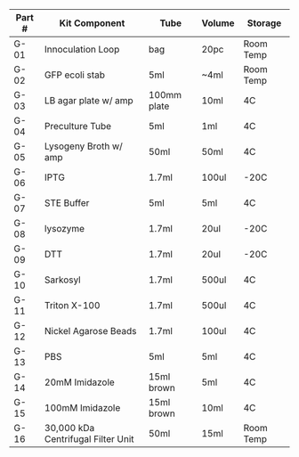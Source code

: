 |Part #                             |Kit Component|Tube |Volume   |Storage|
|-----------------------------------|-------------|-----|---------|-------|
|G-01                               |Innoculation Loop|bag  |20pc     |Room Temp|
|G-02                               |GFP ecoli stab|5ml  |~4ml     |Room Temp|
|G-03                               |LB agar plate w/ amp|100mm plate|10ml     |4C     |
|G-04                               |Preculture Tube|5ml  |1ml      |4C     |
|G-05                               |Lysogeny Broth w/ amp|50ml |50ml     |4C     |
|G-06                               |IPTG         |1.7ml|100ul    |-20C   |
|G-07                               |STE Buffer   |5ml  |5ml      |4C     |
|G-08                               |lysozyme     |1.7ml|20ul     |-20C   |
|G-09                               |DTT          |1.7ml|20ul     |-20C   |
|G-10                               |Sarkosyl     |1.7ml|500ul    |4C     |
|G-11                               |Triton X-100 |1.7ml|500ul    |4C     |
|G-12                               |Nickel Agarose Beads |1.7ml|100ul    |4C     |
|G-13                               |PBS          |5ml  |5ml      |4C     |
|G-14                               |20mM Imidazole|15ml brown|5ml      |4C     |
|G-15                               |100mM Imidazole|15ml brown|10ml     |4C     |
|G-16                               |30,000 kDa Centrifugal Filter Unit|50ml|15ml     |Room Temp     |
